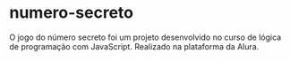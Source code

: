 # numero-secreto

O jogo do número secreto foi um projeto desenvolvido no curso de lógica de programação com JavaScript. Realizado na plataforma da Alura.
